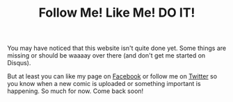 ﻿---
layout: post
title: Follow Me! Like Me! DO IT!
---

You may have noticed that this website isn't quite done yet. 
Some things are missing or should be waaaay over there (and don't get me started on Disqus). 

But at least you can like my page on [Facebook](https://www.facebook.com/lolnein) or follow me on [Twitter](https://twitter.com/lolnein) so you know when a new comic is uploaded or something important is happening.
So much for now. 
Come back soon!